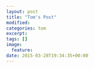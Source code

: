 ```yaml
---
layout: post
title: "Tom's Post"
modified:
categories: tom
excerpt:
tags: []
image:
  feature:
date: 2015-03-28T19:34:35+00:00
---
```


